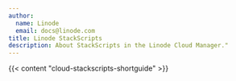 ```yaml
---
author:
  name: Linode
  email: docs@linode.com
title: Linode StackScripts
description: About StackScripts in the Linode Cloud Manager."
---
```


{{< content "cloud-stackscripts-shortguide" >}}
